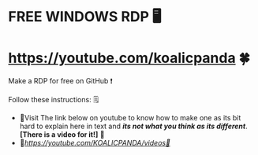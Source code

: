 # FREE WINDOWS RDP 🖥️
# https://youtube.com/koalicpanda 🍀

Make a RDP for free on GitHub ❗

Follow these instructions: 🗒️

+ 💠Visit The link below on youtube to know how to make one as its bit hard to explain here in text and ***its not what you think as its different***. **[There is a video for it!]** 💠
+ 💠*https://youtube.com/KOALICPANDA/videos💠*
